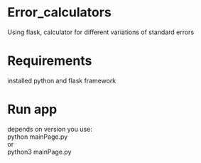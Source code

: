 # Error_calculators
Using flask, calculator for different variations of standard errors

# Requirements
installed python and flask framework

# Run app
depends on version you use: \
python mainPage.py \
or \
python3 mainPage.py
